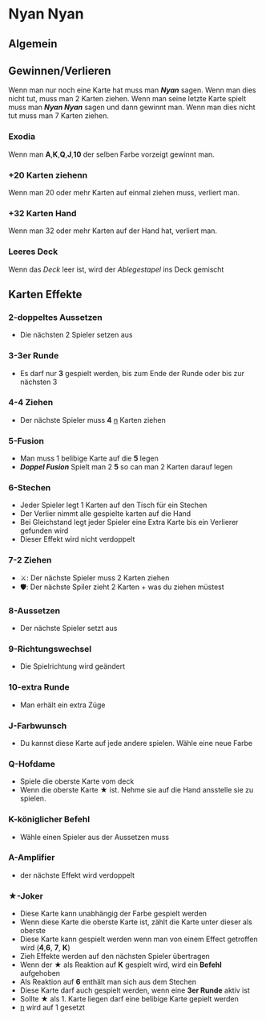 Nyan Nyan
==========================

Algemein
--------------------------

Gewinnen/Verlieren
---------------------------
Wenn man nur noch eine Karte hat muss man **_Nyan_** sagen. Wenn man dies nicht tut, muss man 2 Karten ziehen. Wenn man seine letzte Karte spielt muss man **_Nyan Nyan_** sagen und dann gewinnt man. Wenn man dies nicht tut muss man 7 Karten ziehen. 

### Exodia
Wenn man **A**,**K**,**Q**,**J**,**10** der selben Farbe vorzeigt gewinnt man.

### +20 Karten ziehenn
Wenn man 20 oder mehr Karten auf einmal ziehen muss, verliert man.

### +32 Karten Hand
Wenn man 32 oder mehr Karten auf der Hand hat, verliert man.

### Leeres Deck
Wenn das _Deck_ leer ist, wird der _Ablegestapel_ ins Deck gemischt

Karten Effekte
--------------------------

### 2-doppeltes Aussetzen
- Die nächsten 2 Spieler setzen aus

### 3-3er Runde
- Es darf nur **3** gespielt werden, bis zum Ende der Runde oder bis zur nächsten 3

### 4-4 Ziehen
- Der n&auml;chste Spieler muss **4** <ins>n</ins> Karten ziehen

### 5-Fusion
- Man muss 1 belibige Karte auf die **5** legen
- **_Doppel Fusion_** Spielt man 2 **5** so can man 2 Karten darauf legen

### 6-Stechen
- Jeder Spieler legt 1 Karten auf den Tisch für ein Stechen
- Der Verlier nimmt alle gespielte karten auf die Hand
- Bei Gleichstand legt jeder Spieler eine Extra Karte bis ein Verlierer gefunden wird
- Dieser Effekt wird nicht verdoppelt

### 7-2 Ziehen
- ⚔️: Der nächste Spieler muss 2 Karten ziehen
- 🛡️: Der nächste Spiler zieht 2 Karten + was du ziehen müstest

### 8-Aussetzen
- Der nächste Spieler setzt aus

### 9-Richtungswechsel
- Die Spielrichtung wird geändert

### 10-extra Runde
- Man erhält ein extra Züge

### J-Farbwunsch
- Du kannst diese Karte auf jede andere spielen. Wähle eine neue Farbe

### Q-Hofdame
- Spiele die oberste Karte vom deck
- Wenn die oberste Karte &#9733; ist. Nehme sie auf die Hand ansstelle sie zu spielen.

### K-königlicher Befehl
- Wähle einen Spieler aus der Aussetzen muss

### A-Amplifier
- der nächste Effekt wird verdoppelt

### &#9733;-Joker
- Diese Karte kann unabhängig der Farbe gespielt werden
- Wenn diese Karte die oberste Karte ist, zählt die Karte unter dieser als oberste
- Diese Karte kann gespielt werden wenn man von einem Effect getroffen wird (**4**,**6**, **7**, **K**)
- Zieh Effekte werden auf den nächsten Spieler übertragen
- Wenn der **&#9733;** als Reaktion auf **K** gespielt wird, wird ein **Befehl** aufgehoben
- Als Reaktion auf **6** enthält man sich aus dem Stechen
- Diese Karte darf auch gespielt werden, wenn eine **3er Runde** aktiv ist
- Sollte &#9733; als 1. Karte liegen darf eine belibige Karte gepielt werden
- <ins>n</ins> wird auf 1 gesetzt
